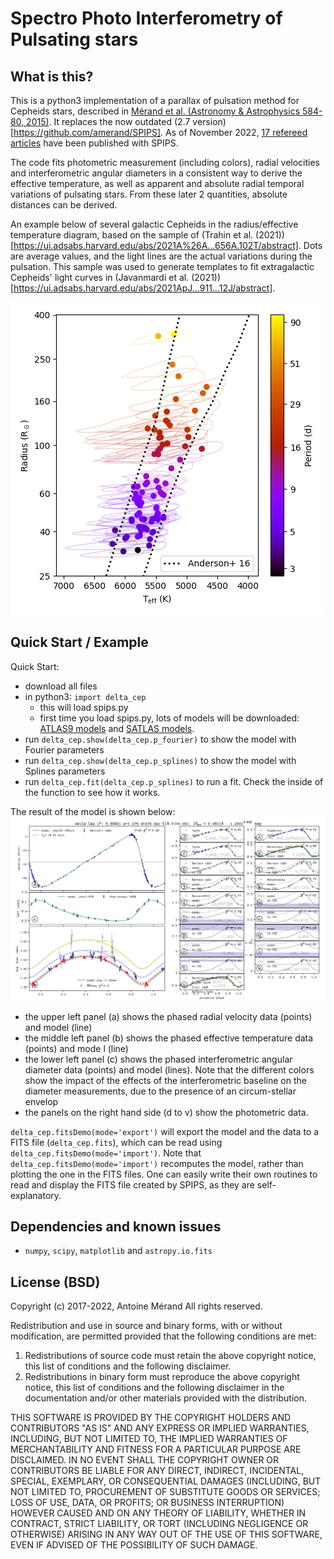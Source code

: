 # Spectro Photo Interferometry of Pulsating stars

## What is this?

This is a python3 implementation of a parallax of pulsation method for Cepheids stars, described in [Mérand et al. (Astronomy & Astrophysics 584-80, 2015)](http://adsabs.harvard.edu/abs/2015A%26A...584A..80M). It replaces the now outdated (2.7 version)[https://github.com/amerand/SPIPS]. As of November 2022, [17 refereed articles](https://ui.adsabs.harvard.edu/search/filter_property_fq_property=AND&filter_property_fq_property=property%3A%22refereed%22&fq=%7B!type%3Daqp%20v%3D%24fq_property%7D&fq_property=(property%3A%22refereed%22)&q=%20full%3A%22SPIPS%22%20year%3A2015-2050%20author%3A%22M%C3%A9rand%22&sort=date%20desc%2C%20bibcode%20desc&p_=0) have been published with SPIPS.

The code fits photometric measurement (including colors), radial velocities and interferometric angular diameters in a consistent way to derive the effective temperature, as well as apparent and absolute radial temporal variations of pulsating stars. From these later 2 quantities, absolute distances can be derived. 

An example below of several galactic Cepheids in the radius/effective temperature diagram, based on the sample of (Trahin et al. (2021))[https://ui.adsabs.harvard.edu/abs/2021A%26A...656A.102T/abstract]. Dots are average values, and the light lines are the actual variations during the pulsation. This sample was used to generate templates to fit extragalactic Cepheids' light curves in (Javanmardi et al. (2021))[https://ui.adsabs.harvard.edu/abs/2021ApJ...911...12J/abstract]. 

![RTdiagram_template_stars.png](RTdiagram_template_stars.png)

## Quick Start / Example

Quick Start:
 - download all files
 - in python3: `import delta_cep`
   - this will load spips.py
   - first time you load spips.py, lots of models will be downloaded: [ATLAS9 models](http://wwwuser.oats.inaf.it/castelli/grids.html) and [SATLAS models](http://cdsarc.u-strasbg.fr/viz-bin/Cat?J/A%2bA/554/A98).
 - run `delta_cep.show(delta_cep.p_fourier)` to show the model with Fourier parameters
 - run `delta_cep.show(delta_cep.p_splines)` to show the model with Splines parameters
 - run `delta_cep.fit(delta_cep.p_splines)` to run a fit. Check the inside of the function to see how it works.

The result of the model is shown below:
![Fig1](delta_cep.png)
- the upper left panel (a) shows the phased radial velocity data (points) and model (line)
- the middle left panel (b) shows the phased effective temperature data (points) and mode l (line)
- the lower left panel (c) shows the phased interferometric angular diameter data (points) and model (lines). Note that the different colors show the impact of the effects of the interferometric baseline on the diameter measurements, due to the presence of an circum-stellar envelop
- the panels on the right hand side (d to v) show the photometric data.

`delta_cep.fitsDemo(mode='export')` will export the model and the data to a FITS file (`delta_cep.fits`), which can be read using `delta_cep.fitsDemo(mode='import')`. Note that `delta_cep.fitsDemo(mode='import')` recomputes the model, rather than plotting the one in the FITS files. One can easily write their own routines to read and display the FITS file created by SPIPS, as they are self-explanatory. 

## Dependencies and known issues

- `numpy`, `scipy`, `matplotlib` and `astropy.io.fits` 

## License (BSD)

Copyright (c) 2017-2022, Antoine Mérand
All rights reserved.

Redistribution and use in source and binary forms, with or without
modification, are permitted provided that the following conditions are met:

1. Redistributions of source code must retain the above copyright notice, this
   list of conditions and the following disclaimer.
2. Redistributions in binary form must reproduce the above copyright notice,
   this list of conditions and the following disclaimer in the documentation
   and/or other materials provided with the distribution.

THIS SOFTWARE IS PROVIDED BY THE COPYRIGHT HOLDERS AND CONTRIBUTORS "AS IS" AND
ANY EXPRESS OR IMPLIED WARRANTIES, INCLUDING, BUT NOT LIMITED TO, THE IMPLIED
WARRANTIES OF MERCHANTABILITY AND FITNESS FOR A PARTICULAR PURPOSE ARE
DISCLAIMED. IN NO EVENT SHALL THE COPYRIGHT OWNER OR CONTRIBUTORS BE LIABLE FOR
ANY DIRECT, INDIRECT, INCIDENTAL, SPECIAL, EXEMPLARY, OR CONSEQUENTIAL DAMAGES
(INCLUDING, BUT NOT LIMITED TO, PROCUREMENT OF SUBSTITUTE GOODS OR SERVICES;
LOSS OF USE, DATA, OR PROFITS; OR BUSINESS INTERRUPTION) HOWEVER CAUSED AND
ON ANY THEORY OF LIABILITY, WHETHER IN CONTRACT, STRICT LIABILITY, OR TORT
(INCLUDING NEGLIGENCE OR OTHERWISE) ARISING IN ANY WAY OUT OF THE USE OF THIS
SOFTWARE, EVEN IF ADVISED OF THE POSSIBILITY OF SUCH DAMAGE.
